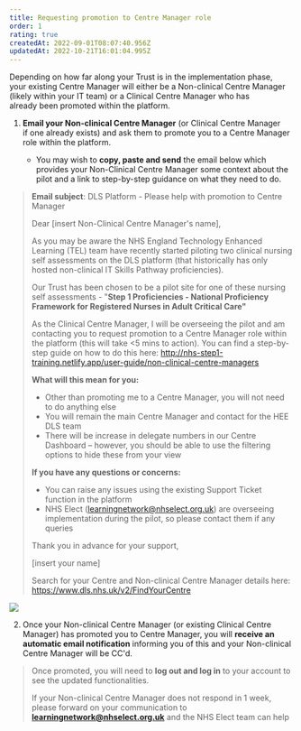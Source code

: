 ```yaml
---
title: Requesting promotion to Centre Manager role
order: 1
rating: true
createdAt: 2022-09-01T08:07:40.956Z
updatedAt: 2022-10-21T16:01:04.995Z
---
```

Depending on how far along your Trust is in the implementation phase, your existing Centre Manager will either be a Non-clinical Centre Manager (likely within your IT team) or a Clinical Centre Manager who has already been promoted within the platform.

1. **Email your Non-clinical Centre Manager** (or Clinical Centre Manager if one already exists) and ask them to promote you to a Centre Manager role within the platform. 

   * You may wish to **copy, paste and send** the email below which provides your Non-Clinical Centre Manager some context about the pilot and a link to step-by-step guidance on what they need to do. 

> **Email subject**: DLS Platform - Please help with promotion to Centre Manager 
>
> Dear \[insert Non-Clinical Centre Manager's name], 
>
> As you may be aware the NHS England Technology Enhanced Learning (TEL) team have recently started piloting two clinical nursing self assessments on the DLS platform (that historically has only hosted non-clinical IT Skills Pathway proficiencies).
>
> Our Trust has been chosen to be a pilot site for one of these nursing self assessments - "**Step 1 Proficiencies - National Proficiency Framework for Registered Nurses in Adult Critical Care"**
>
> As the Clinical Centre Manager, I will be overseeing the pilot and am contacting you to request promotion to a Centre Manager role within the platform (this will take <5 mins to action). You can find a step-by-step guide on how to do this here: [http://nhs-step1-training.netlify.app/user-guide/non-clinical-centre-managers ](http://nhs-step1-training.netlify.app/user-guide/non-clinical-centre-managers)
>
> **What will this mean for you:**
>
> * Other than promoting me to a Centre Manager, you will not need to do anything else
> * You will remain the main Centre Manager and contact for the HEE DLS team
> * There will be increase in delegate numbers in our Centre Dashboard – however, you should be able to use the filtering options to hide these from your view
>
> **If you have any questions or concerns:**
>
> * You can raise any issues using the existing Support Ticket function in the platform
> * NHS Elect ([learningnetwork@nhselect.org.uk](mailto:learningnetwork@nhselect.org.uk)) are overseeing implementation during the pilot, so please contact them if any queries
>
> Thank you in advance for your support,
>
> \[insert your name]
>
> Search for your Centre and Non-clinical Centre Manager details here: <https://www.dls.nhs.uk/v2/FindYourCentre>

![](/img/as-5-04-Technical.jpg)

2. Once your Non-clinical Centre Manager (or existing Clinical Centre Manager) has promoted you to Centre Manager, you will **receive an automatic email notification** informing you of this and your Non-clinical Centre Manager will be CC'd.

> Once promoted, you will need to **log out and log in** to your account to see the updated functionalities.
>
> If your Non-clinical Centre Manager does not respond in 1 week, please forward on your communication to **learningnetwork@nhselect.org.uk** and the NHS Elect team can help